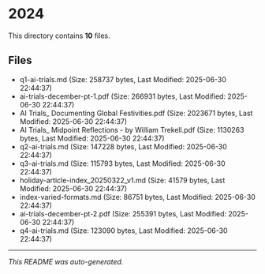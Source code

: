 # 2024

This directory contains **10** files.

## Files

- q1-ai-trials.md (Size: 258737 bytes, Last Modified: 2025-06-30 22:44:37)
- ai-trials-december-pt-1.pdf (Size: 266931 bytes, Last Modified: 2025-06-30 22:44:37)
- AI Trials_ Documenting Global Festivities.pdf (Size: 2023671 bytes, Last Modified: 2025-06-30 22:44:37)
- AI Trials_ Midpoint Reflections - by William Trekell.pdf (Size: 1130263 bytes, Last Modified: 2025-06-30 22:44:37)
- q2-ai-trials.md (Size: 147228 bytes, Last Modified: 2025-06-30 22:44:37)
- q3-ai-trials.md (Size: 115793 bytes, Last Modified: 2025-06-30 22:44:37)
- holiday-article-index_20250322_v1.md (Size: 41579 bytes, Last Modified: 2025-06-30 22:44:37)
- index-varied-formats.md (Size: 86751 bytes, Last Modified: 2025-06-30 22:44:37)
- ai-trials-december-pt-2.pdf (Size: 255391 bytes, Last Modified: 2025-06-30 22:44:37)
- q4-ai-trials.md (Size: 123090 bytes, Last Modified: 2025-06-30 22:44:37)

---
*This README was auto-generated.*
